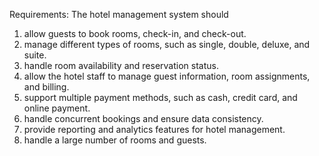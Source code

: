 Requirements:
The hotel management system should
1. allow guests to book rooms, check-in, and check-out.
2. manage different types of rooms, such as single, double, deluxe, and suite.
3. handle room availability and reservation status.
4. allow the hotel staff to manage guest information, room assignments, and billing.
5. support multiple payment methods, such as cash, credit card, and online payment.
6. handle concurrent bookings and ensure data consistency.
7. provide reporting and analytics features for hotel management.
8. handle a large number of rooms and guests.
